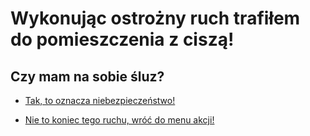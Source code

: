 # Wykonując ostrożny ruch trafiłem do pomieszczenia z ciszą!

## Czy mam na sobie śluz?

- [Tak, to oznacza niebezpieczeństwo!](../../../../efekt-niebezpieczenstwa/efekt-niebezpieczenstwa.md)

- [Nie to koniec tego ruchu, wróć do menu akcji!](../../../../../podstawowa-wersja-akcje.md)